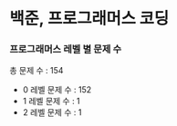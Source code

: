 # 백준, 프로그래머스 코딩
### 프로그래머스 레벨 별 문제 수
총 문제 수 : 154
- 0 레벨 문제 수 : 152
- 1 레벨 문제 수 : 1
- 2 레벨 문제 수 : 1

